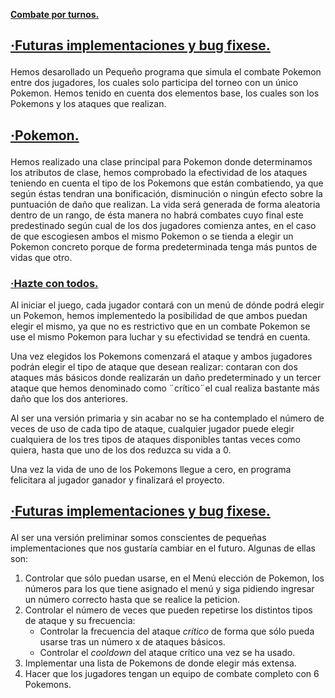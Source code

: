 <p><u><b>Combate por turnos.</p></u></b>

## <p><u>·Futuras implementaciones y bug fixese.</u></p>

Hemos desarollado un Pequeño programa que simula el combate Pokemon entre dos jugadores, los cuales solo participa 
del torneo con un único Pokemon.
Hemos tenido en cuenta dos elementos base, los cuales son los Pokemons y los ataques que realizan.
## <p><u>·Pokemon.</p></u>
Hemos realizado una clase principal para Pokemon donde determinamos los atributos de clase, hemos comprobado la efectividad 
de los ataques teniendo en cuenta el tipo de los Pokemons que están combatiendo, ya que según éstas tendran una bonificación, 
disminución o ningún efecto sobre la puntuación de daño que realizan.
La vida será generada de forma aleatoria dentro de un rango, de ésta manera no habrá combates cuyo final este predestinado 
según cual de los dos jugadores comienza antes, en el caso de que escogiesen ambos el mismo Pokemon o se tienda a elegir un 
Pokemon concreto porque de forma predeterminada tenga más puntos de vidas que otro.

### <p><u>·Hazte con todos.</u></p>

Al iniciar el juego, cada jugador contará con un menú de dónde podrá elegir un Pokemon, hemos implementedo la posibilidad
de que ambos puedan elegir el mismo, ya que no es restrictivo que en un combate Pokemon se use el mismo Pokemon para luchar
y su efectividad se tendrá en cuenta.

Una vez elegidos los Pokemons comenzará el ataque y ambos jugadores podrán elegir el tipo de ataque que desean realizar:
contaran con dos ataques más básicos donde realizarán un daño predeterminado y un tercer ataque que hemos denominado como 
¨crítico¨el cual realiza bastante más daño que los dos anteriores.

Al ser una versión primaria y sin acabar no se ha contemplado el número de veces de uso de cada tipo de ataque, cualquier
jugador puede elegir cualquiera de los tres tipos de ataques disponibles tantas veces como quiera, hasta que uno de los dos 
reduzca su vida a 0.

Una vez la vida de uno de los Pokemons llegue a cero, en programa felicitara al jugador ganador y finalizará el proyecto.

## <p><u>·Futuras implementaciones y bug fixese.</u></p>

Al ser una versión preliminar somos conscientes de pequeñas implementaciones que nos gustaría cambiar en el futuro.
Algunas de ellas son:
<ol>
<li>Controlar que sólo puedan usarse, en el Menú elección de Pokemon, los números para los que tiene asignado el menú y siga 
pidiendo ingresar un número correcto hasta que se realice la peticion.</li>
<li>Controlar el número de veces que pueden repetirse los distintos tipos de ataque y su frecuencia:
        <ul>
            <li>Controlar la frecuencia del ataque <i>crítico</i> de forma que sólo pueda usarse tras un número x de ataques básicos.</li>
        </ul>
        <ul>
        <li>Controlar el <i>cooldown</i> del ataque crítico una vez se ha usado.</li>
        </ul>
</li>
<li>Implementar una lista de Pokemons de donde elegir más extensa.</li>
<li>Hacer que los jugadores tengan un equipo de combate completo con 6 Pokemons.</li>
</ol>